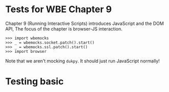 Tests for WBE Chapter 9
=======================

Chapter 9 (Running Interactive Scripts) introduces JavaScript and the DOM API,
The focus of the chapter is browser-JS
interaction.

    >>> import wbemocks
    >>> _ = wbemocks.socket.patch().start()
    >>> _ = wbemocks.ssl.patch().start()
    >>> import browser

Note that we aren't mocking `dukpy`. It should just run JavaScript normally!

Testing basic <script> support
==============================

The browser should download JavaScript code mentioned in a `<script>` tag:

    >>> js_url = wbemocks.socket.serve("")
    >>> body = "<script src=" + str(js_url) + "></script>"
    >>> html_url = wbemocks.socket.serve(body)
    >>> browser.Browser().new_tab(browser.URL(html_url))
    >>> req = wbemocks.socket.last_request(js_url).decode("utf-8").lower()
    >>> req.startswith("get")
    True

If the script succeeds, the browser prints nothing:

    >>> js_url = wbemocks.socket.serve("var x = 2; x + x")
    >>> body = "<script src=" + str(js_url) + "></script>"
    >>> html_url = wbemocks.socket.serve(body)
    >>> browser.Browser().new_tab(browser.URL(html_url))

If instead the script crashes, the browser prints an error message:

    >>> js_url = wbemocks.socket.serve("throw Error('Oops');")
    >>> body = "<script src=" + str(js_url) + "></script>"
    >>> html_url = wbemocks.socket.serve(body)
    >>> browser.Browser().new_tab(browser.URL(html_url)) #doctest: +ELLIPSIS
    Script ... crashed Error: Oops
    ...

Note that in the last test I set the `ELLIPSIS` flag to elide the duktape stack
trace.

Testing JSContext
=================

For the rest of these tests we're going to use `console.log` for most testing:

    >>> js_url = wbemocks.socket.serve("console.log('Hello, world!');")
    >>> body = "<script src=" + str(js_url) + "></script>"
    >>> html_url = wbemocks.socket.serve(body)
    >>> browser.Browser().new_tab(browser.URL(html_url))
    Hello, world!

Note that you can print other data structures as well:

    >>> js_url = wbemocks.socket.serve("console.log([2, 3, 4]);")
    >>> body = "<script src=" + str(js_url) + "></script>"
    >>> html_url = wbemocks.socket.serve(body)
    >>> browser.Browser().new_tab(browser.URL(html_url))
    [2, 3, 4]

Let's test that variables work:

    >>> js_url = wbemocks.socket.serve("var x = 'Hello!'; console.log(x);")
    >>> body = "<script src=" + str(js_url) + "></script>"
    >>> html_url = wbemocks.socket.serve(body)
    >>> browser.Browser().new_tab(browser.URL(html_url))
    Hello!

Next let's try to do two scripts:

    >>> js1_url = wbemocks.socket.serve("var x = 'Hi';")
    >>> js2_url = wbemocks.socket.serve("console.log(x);")
    >>> body = "<script src=" + str(js1_url) + "></script>"
    >>> body += "<script src=" + str(js2_url) + "></script>"
    >>> html_url = wbemocks.socket.serve(body)
    >>> browser.Browser().new_tab(browser.URL(html_url))
    Hi

Testing querySelectorAll
========================

The `querySelectorAll` method is easiest to test by looking at the number of
matching nodes:

    >>> page = """<!doctype html>
    ... <div>
    ...   <p id=lorem>Lorem</p>
    ...   <p>Ipsum</p>
    ... </div>"""
    >>> url = wbemocks.socket.serve(page)
    >>> b = browser.Browser()
    >>> b.new_tab(browser.URL(url))
    >>> js = b.active_tab.js
    >>> js.run("document.querySelectorAll('div').length")
    1
    >>> js.run("document.querySelectorAll('p').length")
    2
    >>> js.run("document.querySelectorAll('html').length")
    1

That last query is finding an implicit tag. Complex queries are also supported

    >>> js.run("document.querySelectorAll('html p').length")
    2
    >>> js.run("document.querySelectorAll('html body div p').length")
    2
    >>> js.run("document.querySelectorAll('body html div p').length")
    0

Testing getAttribute
====================

`querySelectorAll` should return `Node` objects:

    >>> js.run("document.querySelectorAll('html')[0] instanceof Node")
    True


Once we have a `Node` object we can call `getAttribute`:

    >>> js.run("document.querySelectorAll('p')[0].getAttribute('id')")
    'lorem'

Note that this is "live": as the page changes `querySelectorAll` gives new results:

    >>> b.active_tab.nodes.children[0].children[0].children[0].attributes['id'] = 'blah'
    >>> js.run("document.querySelectorAll('p')[0].getAttribute('id')")
    'blah'

Testing innerHTML
=================

Testing `innerHTML` is tricky because it knowingly misbehaves on hard-to-parse
HTML fragments. So we must purposely avoid testing those.

One annoying thing about `innerHTML` is that, since it is an assignment, it
returns its right hand side. I use `void()` to avoid testing that.

    >>> js.run("void(document.querySelectorAll('p')[0].innerHTML" +
    ...        " = 'This is a <b id=wen>new</b> element!')")

Once we've changed the page, the browser should rerender:

    >>> browser.print_tree(b.active_tab.document)
     DocumentLayout()
       BlockLayout(x=13, y=18, width=774, height=30.0, node=<html>)
         BlockLayout(x=13, y=18, width=774, height=30.0, node=<body>)
           BlockLayout(x=13, y=18, width=774, height=30.0, node=<div>)
             BlockLayout(x=13, y=18, width=774, height=15.0, node=<p id="blah">)
               LineLayout(x=13, y=18, width=774, height=15.0)
                 TextLayout(x=13, y=20.25, width=48, height=12, word=This)
                 TextLayout(x=73, y=20.25, width=24, height=12, word=is)
                 TextLayout(x=109, y=20.25, width=12, height=12, word=a)
                 TextLayout(x=133, y=20.25, width=36, height=12, word=new)
                 TextLayout(x=181, y=20.25, width=96, height=12, word=element!)
             BlockLayout(x=13, y=33.0, width=774, height=15.0, node=<p>)
               LineLayout(x=13, y=33.0, width=774, height=15.0)
                 TextLayout(x=13, y=35.25, width=60, height=12, word=Ipsum)

Note that there's now many `TextLayout`s inside the first `LineLayout`, one per
new word.

Now that we've modified the page we should be able to find the new elements:

    >>> js.run("document.querySelectorAll('b').length")
    1

We should also be able to delete nodes this way:

    >>> js.run("var old_b = document.querySelectorAll('b')[0]")
    >>> js.run("void(document.querySelectorAll('p')[0].innerHTML = 'Lorem')")
    >>> js.run("document.querySelectorAll('b').length")
    0

The page is rerendered again:

    >>> browser.print_tree(b.active_tab.document)
     DocumentLayout()
       BlockLayout(x=13, y=18, width=774, height=30.0, node=<html>)
         BlockLayout(x=13, y=18, width=774, height=30.0, node=<body>)
           BlockLayout(x=13, y=18, width=774, height=30.0, node=<div>)
             BlockLayout(x=13, y=18, width=774, height=15.0, node=<p id="blah">)
               LineLayout(x=13, y=18, width=774, height=15.0)
                 TextLayout(x=13, y=20.25, width=60, height=12, word=Lorem)
             BlockLayout(x=13, y=33.0, width=774, height=15.0, node=<p>)
               LineLayout(x=13, y=33.0, width=774, height=15.0)
                 TextLayout(x=13, y=35.25, width=60, height=12, word=Ipsum)

Despite this, the old nodes should stick around:

    >>> js.run("old_b.getAttribute('id')")
    'wen'

Testing events
==============

Events are the trickiest thing to test here. First, let's do a basic test of
adding an event listener and then triggering it. I'll use the `div` element to
test things:

    >>> div = b.active_tab.nodes.children[0].children[0]
    >>> js.run("var div = document.querySelectorAll('div')[0]")
    >>> js.run("div.addEventListener('test', function(e) { console.log('Listener ran!')})")
    >>> js.dispatch_event("test", div)
    Listener ran!
    False

The `False` is from our `preventDefault` handling (we didn't call it).

Let's test each of our automatic event types. We'll need a new web page with a
link, a button, and an input area:

    >>> page = """<!doctype html>
    ... <a href=page2>Click me!</a>
    ... <form action=/post>
    ...   <input name=input value=hi>
    ...   <button>Submit</button>
    ... </form>"""
    >>> url = wbemocks.socket.serve(page)
    >>> b.new_tab(browser.URL(url))
    >>> js = b.active_tab.js

Now we're going test five event handlers: clicking on the link, clicking on the
input, typing into the input, clicking on the button, and submitting the form.
We'll have a mix of `preventDefault` and non-`preventDefault` handlers to test
that feature as well.

    >>> js.run("var a = document.querySelectorAll('a')[0]")
    >>> js.run("var form = document.querySelectorAll('form')[0]")
    >>> js.run("var input = document.querySelectorAll('input')[0]")
    >>> js.run("var button = document.querySelectorAll('button')[0]")

Note that the `input` element has a value of `hi`:

    >>> js.run("input.getAttribute('value')")
    'hi'

Clicking on the link should be cancelled because we don't actually want to
navigate to a new page.

    >>> js.run("a.addEventListener('click', " +
    ...     "function(e) { console.log('a clicked'); e.preventDefault()})")

For the `input` element, clicking should work, because we need to focus it to
type into it. But let's cancel the `keydown` event just to test that that works.

    >>> js.run("input.addEventListener('click', " +
    ...     "function(e) { console.log('input clicked')})")
    >>> js.run("input.addEventListener('keydown', " +
    ...     "function(e) { console.log('input typed'); e.preventDefault()})")

Finally, let's allow clicking on the button but then cancel the form submission:

    >>> js.run("button.addEventListener('click', " +
    ...     "function(e) { console.log('button clicked')})")
    >>> js.run("form.addEventListener('submit', " +
    ...     "function(e) { console.log('form submitted'); e.preventDefault()})")

With these all set up, we need to do some clicking and typing to trigger these
events. The display list gives us coordinates for clicking.

    >>> b.active_tab.url
    URL(scheme=http, host=test, port=80, path='/16')
    >>> browser.print_tree(b.active_tab.document)
     DocumentLayout()
       BlockLayout(x=13, y=18, width=774, height=30.0, node=<html>)
         BlockLayout(x=13, y=18, width=774, height=30.0, node=<body>)
           BlockLayout(x=13, y=18, width=774, height=15.0, node=<a href="page2">)
             LineLayout(x=13, y=18, width=774, height=15.0)
               TextLayout(x=13, y=20.25, width=60, height=12, word=Click)
               TextLayout(x=85, y=20.25, width=36, height=12, word=me!)
           BlockLayout(x=13, y=33.0, width=774, height=15.0, node=<form action="/post">)
             LineLayout(x=13, y=33.0, width=774, height=15.0)
               InputLayout(x=13, y=35.25, width=200, height=12, node=<input name="input" value="hi">)
               InputLayout(x=225, y=35.25, width=200, height=12, node=<button>)...
    >>> b.active_tab.click(14, 20)
    a clicked
    >>> b.active_tab.click(14, 40)
    input clicked
    >>> b.active_tab.keypress('t')
    input typed
    >>> b.active_tab.click(230, 40)
    button clicked
    form submitted

However, we should not have navigated away from the original URL, because we
prevented submission:

    >>> b.active_tab.history[-1]
    URL(scheme=http, host=test, port=80, path='/16')

Similarly, when we clicked on the `input` element its `value` should be cleared,
but when we then typed `t` into it that was cancelled so the value should still
be empty at the end:

    >>> js.run("input.getAttribute('value')")
    ''
